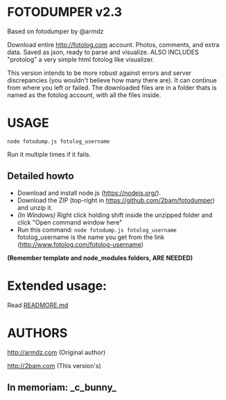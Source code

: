 
# FOTODUMPER v2.3

Based on fotodumper by @armdz

Download entire http://fotolog.com account. Photos, comments, and extra data. Saved as json, ready to parse and visualize.
ALSO INCLUDES "protolog" a very simple html fotolog like visualizer.

This version intends to be more robust against errors and server discrepancies (you wouldn't believe how many there are).
It can continue from where you left or failed. The downloaded files are in a folder thats is named as the fotolog account, with all the files inside.

# USAGE
`node fotodump.js fotolog_username`

Run it multiple times if it fails.

## Detailed howto

* Download and install node.js (https://nodejs.org/).
* Download the ZIP (top-right in https://github.com/2bam/fotodumper) and unzip it.
* _(In Windows)_ Right click holding shift inside the unzipped folder and click "Open command window here"
* Run this command: `node fotodump.js fotolog_username`
fotolog_username is the name you get from the link (http://www.fotolog.com/fotolog-username)

**(Remember template and node_modules folders, ARE NEEDED)**


# Extended usage:
Read [READMORE.md](READMORE.md)

# AUTHORS

http://armdz.com (Original author)

http://2bam.com (This version's)

## In memoriam: \_c\_bunny\_
